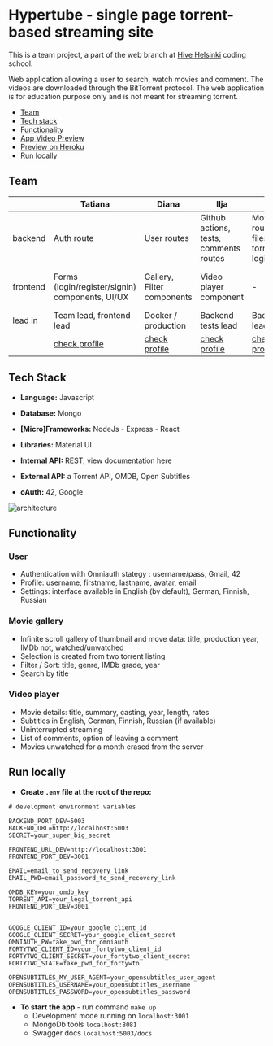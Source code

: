 # Hypertube - single page torrent-based streaming site

This is a team project, a part of the web branch at [Hive Helsinki](https://www.hive.fi/) coding school.

Web application allowing a user to search, watch movies and comment.
The videos are downloaded through the BitTorrent protocol. 
The web application is for education purpose only and is not meant for streaming torrent. 

- [Team](#team)
- [Tech stack](#tech-stack)
- [Functionality](#functionality)
- [App Video Preview](#app-live-preview)
- [Preview on Heroku](#preview-on-heroku)
- [Run locally](#run-locally)

## Team

|  | Tatiana | Diana | Ilja | Esa | Liisa |
| - | - |- | - | - | - |
| backend | Auth route | User routes | Github actions, tests, comments routes | Movie routes, filestream, torrent logic | oAuth routes |
| frontend | Forms (login/register/signin) components, UI/UX | Gallery, Filter components | Video player component | - | Profile components, tests, localization |
| lead in | Team lead, frontend lead | Docker / production | Backend tests lead | Backend lead | Frontend test lead |
|  | [check profile](https://github.com/T7Q) | [check profile](https://github.com/DianaMukaliyeva) | [check profile](https://github.com/iljaSL) | [check profile](https://github.com/ehalmkro) | [check profile](https://github.com/lapaset) |

## Tech Stack

- **Language:** Javascript
- **Database:** Mongo
- **[Micro]Frameworks:** NodeJs - Express - React
- **Libraries:** Material UI

- **Internal API:** REST, view documentation here
- **External API:** a Torrent API, OMDB, Open Subtitles
- **oAuth:** 42, Google


![architecture](../assets/architecture.jpg?raw=true)

## Functionality

### User

- Authentication with Omniauth stategy : username/pass, Gmail, 42
- Profile: username, firstname, lastname, avatar, email
- Settings: interface available in English (by default), German, Finnish, Russian

### Movie gallery

- Infinite scroll gallery of thumbnail and move data: title, production year, IMDb not, watched/unwatched
- Selection is created from two torrent listing
- Filter / Sort: title, genre, IMDb grade, year
- Search by title

### Video player

- Movie details: title, summary, casting, year, length, rates
- Subtitles in English, German, Finnish, Russian (if available)
- Uninterrupted streaming
- List of comments, option of leaving a comment
- Movies unwatched for a month erased from the server

## Run locally

- **Create `.env` file at the root of the repo:**

```
# development environment variables

BACKEND_PORT_DEV=5003
BACKEND_URL=http://localhost:5003
SECRET=your_super_big_secret

FRONTEND_URL_DEV=http://localhost:3001
FRONTEND_PORT_DEV=3001

EMAIL=email_to_send_recovery_link
EMAIL_PWD=email_password_to_send_recovery_link

OMDB_KEY=your_omdb_key
TORRENT_API=your_legal_torrent_api
FRONTEND_PORT_DEV=3001


GOOGLE_CLIENT_ID=your_google_client_id
GOOGLE_CLIENT_SECRET=your_google_client_secret
OMNIAUTH_PW=fake_pwd_for_omniauth
FORTYTWO_CLIENT_ID=your_fortytwo_client_id
FORTYTWO_CLIENT_SECRET=your_fortytwo_client_secret
FORTYTWO_STATE=fake_pwd_for_fortywto

OPENSUBTITLES_MY_USER_AGENT=your_opensubtitles_user_agent
OPENSUBTITLES_USERNAME=your_opensubtitles_username
OPENSUBTITLES_PASSWORD=your_opensubtitles_password

```

- **To start the app** - run command `make up`
  - Development mode running on `localhost:3001`
  - MongoDb tools `localhost:8081`
  - Swagger docs `localhost:5003/docs`


